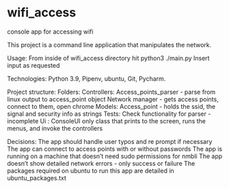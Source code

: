 # wifi_access
console app for accessing wifi

 This project is a command line application that manipulates the network.


Usage:
From inside of wifi_access directory hit python3 ./main.py
Insert input as requested

Technologies:
Python 3.9,
Pipenv,
ubuntu,
Git,
Pycharm.

Project structure:
Folders:
Controllers:
Access_points_parser - parse from linux output to access_point object
Network manager - gets access points, connect to them, open chrome
Models: 
Access_point - holds the ssid, the signal and security info as strings
Tests: 
Check functionality for parser - incomplete
Ui :
ConsoleUI only class that prints to the screen, runs the menus, and invoke the controllers





Decisions:
The app should handle user typos and re prompt if necessary
The app can connect to access points with or without passwords
The app is running on a machine that doesn’t need sudo permissions for nmbli
The app doesn’t show detailed network errors - only success or failure
The packages required on ubuntu to run this app are detailed in ubuntu_packages.txt
